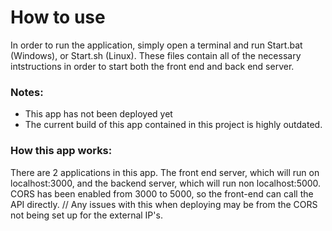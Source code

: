 # How to use

In order to run the application, simply open a terminal and run Start.bat (Windows), or Start.sh (Linux). These files contain all of the necessary intstructions in order to start both the front end and back end server. 

### Notes:
 - This app has not been deployed yet
 - The current build of this app contained in this project is highly outdated.

### How this app works:

There are 2 applications in this app. The front end server, which will run on localhost:3000, and the backend server, which will run non localhost:5000. CORS has been enabled from 3000 to 5000, so the front-end can call the API directly. 
// Any issues with this when deploying may be from the CORS not being set up for the external IP's. 

